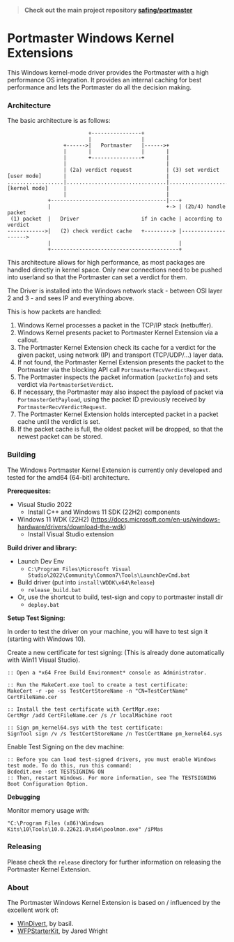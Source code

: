 > **Check out the main project repository [safing/portmaster](https://github.com/safing/portmaster)**

# Portmaster Windows Kernel Extensions

This Windows kernel-mode driver provides the Portmaster with a high performance OS integration.
It provides an internal caching for best performance and lets the Portmaster do all the decision making.

### Architecture

The basic architecture is as follows:

                              +----------------+
                              |                |
                      +------>|   Portmaster   |------>+
                      |       |                |       |
                      |       +----------------+       |
                      |                                |
                      | (2a) verdict request           | (3) set verdict
    [user mode]       |                                |
    ..................|................................|........................
    [kernel mode]     |                                |
                      |                                |
                 +-------------------------------------|---+
                 |                                     +-> | (2b/4) handle packet
     (1) packet  |   Driver                    if in cache | according to verdict
    ------------>|   (2) check verdict cache   +---------> |-------------------->
                 |                                         |
                 +-----------------------------------------+

This architecture allows for high performance, as most packages are handled directly in kernel space. Only new connections need to be pushed into userland so that the Portmaster can set a verdict for them.

The Driver is installed into the Windows network stack - between OSI layer 2 and 3 - and sees IP and everything above.

This is how packets are handled:

1.  Windows Kernel processes a packet in the TCP/IP stack (netbuffer).
2.  Windows Kernel presents packet to Portmaster Kernel Extension via a callout.
3.  The Portmaster Kernel Extension check its cache for a verdict for the given packet, using network (IP) and transport (TCP/UDP/...) layer data.
4.  If not found, the Portmaster Kernel Extension presents the packet to the Portmaster via the blocking API call `PortmasterRecvVerdictRequest`.
5.  The Portmaster inspects the packet information (`packetInfo`) and sets verdict via `PortmasterSetVerdict`.
6.  If necessary, the Portmaster may also inspect the payload of packet via `PortmasterGetPayload`, using the packet ID previously received by `PortmasterRecvVerdictRequest`.
7.  The Portmaster Kernel Extension holds intercepted packet in a packet cache until the verdict is set.
8.  If the packet cache is full, the oldest packet will be dropped, so that the newest packet can be stored.

### Building

The Windows Portmaster Kernel Extension is currently only developed and tested for the amd64 (64-bit) architecture.

__Prerequesites:__

- Visual Studio 2022
    - Install C++ and Windows 11 SDK (22H2) components
- Windows 11 WDK (22H2) (https://docs.microsoft.com/en-us/windows-hardware/drivers/download-the-wdk)
    - Install Visual Studio extension

__Build driver and library:__

- Launch Dev Env
    - `C:\Program Files\Microsoft Visual Studio\2022\Community\Common7\Tools\LaunchDevCmd.bat`
- Build driver (put into `install\WDDK\x64\Release`)
    - `release_build.bat`
- Or, use the shortcut to build, test-sign and copy to portmaster install dir
    - `deploy.bat`

__Setup Test Signing:__

In order to test the driver on your machine, you will have to test sign it (starting with Windows 10).


Create a new certificate for test signing: (This is already done automatically with Win11 Visual Studio).

    :: Open a *x64 Free Build Environment* console as Administrator.

    :: Run the MakeCert.exe tool to create a test certificate:
    MakeCert -r -pe -ss TestCertStoreName -n "CN=TestCertName" CertFileName.cer

    :: Install the test certificate with CertMgr.exe:
    CertMgr /add CertFileName.cer /s /r localMachine root

    :: Sign pm_kernel64.sys with the test certificate:
    SignTool sign /v /s TestCertStoreName /n TestCertName pm_kernel64.sys


Enable Test Signing on the dev machine:

    :: Before you can load test-signed drivers, you must enable Windows test mode. To do this, run this command:
    Bcdedit.exe -set TESTSIGNING ON
    :: Then, restart Windows. For more information, see The TESTSIGNING Boot Configuration Option.

__Debugging__

Monitor memory usage with:

    "C:\Program Files (x86)\Windows Kits\10\Tools\10.0.22621.0\x64\poolmon.exe" /iPMas

### Releasing

Please check the `release` directory for further information on releasing the Portmaster Kernel Extension.

### About

The Portmaster Windows Kernel Extension is based on / influenced by the excellent work of:
- [WinDivert](https://github.com/basil00/Divert), by basil.
- [WFPStarterKit](https://github.com/JaredWright/WFPStarterKit), by Jared Wright
